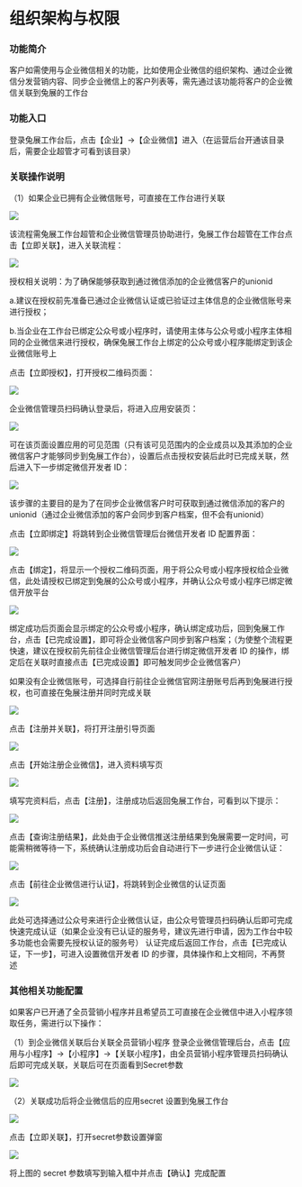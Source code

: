 # 组织架构与权限

### **功能简介**

客户如需使用与企业微信相关的功能，比如使用企业微信的组织架构、通过企业微信分发营销内容、同步企业微信上的客户列表等，需先通过该功能将客户的企业微信关联到兔展的工作台

### **功能入口**

登录兔展工作台后，点击【企业】-&gt;【企业微信】进入（在运营后台开通该目录后，需要企业超管才可看到该目录）

### **关联操作说明**

（1）如果企业已拥有企业微信账号，可直接在工作台进行关联

![](../.gitbook/assets/image%20%28110%29.png)

该流程需兔展工作台超管和企业微信管理员协助进行，兔展工作台超管在工作台点击【立即关联】，进入关联流程：

![](../.gitbook/assets/image%20%2866%29.png)

授权相关说明：为了确保能够获取到通过微信添加的企业微信客户的unionid

a.建议在授权前先准备已通过企业微信认证或已验证过主体信息的企业微信账号来进行授权；

b.当企业在工作台已绑定公众号或小程序时，请使用主体与公众号或小程序主体相同的企业微信来进行授权，确保兔展工作台上绑定的公众号或小程序能绑定到该企业微信账号上

点击【立即授权】，打开授权二维码页面：

![](../.gitbook/assets/image%20%28324%29.png)

企业微信管理员扫码确认登录后，将进入应用安装页：

![](../.gitbook/assets/image%20%28121%29.png)

可在该页面设置应用的可见范围（只有该可见范围内的企业成员以及其添加的企业微信客户才能够同步到兔展工作台），设置后点击授权安装后此时已完成关联，然后进入下一步绑定微信开发者 ID：

![](../.gitbook/assets/image%20%28182%29.png)

该步骤的主要目的是为了在同步企业微信客户时可获取到通过微信添加的客户的unionid（通过企业微信添加的客户会同步到客户档案，但不会有unionid）

点击【立即绑定】将跳转到企业微信管理后台微信开发者 ID 配置界面：

![](../.gitbook/assets/image%20%28275%29.png)

点击【绑定】，将显示一个授权二维码页面，用于将公众号或小程序授权给企业微信，此处请授权已绑定到兔展的公众号或小程序，并确认公众号或小程序已绑定微信开放平台

![](../.gitbook/assets/image%20%2851%29.png)

绑定成功后页面会显示绑定的公众号或小程序，确认绑定成功后，回到兔展工作台，点击【已完成设置】，即可将企业微信客户同步到客户档案；（为使整个流程更快速，建议在授权前先前往企业微信管理后台进行绑定微信开发者 ID 的操作，绑定后在关联时直接点击【已完成设置】即可触发同步企业微信客户）

如果没有企业微信账号，可选择自行前往企业微信官网注册账号后再到兔展进行授权，也可直接在兔展注册并同时完成关联

![](../.gitbook/assets/image%20%28142%29.png)

点击【注册并关联】，将打开注册引导页面

![](../.gitbook/assets/image%20%28153%29.png)

点击【开始注册企业微信】，进入资料填写页

![](../.gitbook/assets/image%20%286%29.png)

填写完资料后，点击【注册】，注册成功后返回兔展工作台，可看到以下提示：

![](../.gitbook/assets/image%20%2846%29.png)

点击【查询注册结果】，此处由于企业微信推送注册结果到兔展需要一定时间，可能需稍微等待一下，系统确认注册成功后会自动进行下一步进行企业微信认证：

![](../.gitbook/assets/image%20%2899%29.png)

点击【前往企业微信进行认证】，将跳转到企业微信的认证页面

![](../.gitbook/assets/image%20%28202%29.png)

此处可选择通过公众号来进行企业微信认证，由公众号管理员扫码确认后即可完成快速完成认证（如果企业没有已认证的服务号，建议先进行申请，因为工作台中较多功能也会需要先授权认证的服务号） 认证完成后返回工作台，点击【已完成认证，下一步】，可进入设置微信开发者 ID 的步骤，具体操作和上文相同，不再赘述

### 其他相关功能配置 

如果客户已开通了全员营销小程序并且希望员工可直接在企业微信中进入小程序领取任务，需进行以下操作： 

（1）到企业微信关联后台关联全员营销小程序 登录企业微信管理后台，点击【应用与小程序】-&gt;【小程序】-&gt;【关联小程序】，由全员营销小程序管理员扫码确认后即可完成关联，关联后可在页面看到Secret参数

![](../.gitbook/assets/image%20%2852%29.png)

（2）关联成功后将企业微信后的应用secret 设置到兔展工作台

![](../.gitbook/assets/image%20%28260%29.png)

点击【立即关联】，打开secret参数设置弹窗

![](../.gitbook/assets/image%20%28172%29.png)

将上图的 secret 参数填写到输入框中并点击【确认】完成配置



